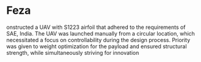 # Feza

onstructed a UAV with S1223 airfoil that adhered to the requirements of SAE, India. The UAV was launched manually
from a circular location, which necessitated a focus on controllability during the design process. Priority was given to weight
optimization for the payload and ensured structural strength, while simultaneously striving for innovation
